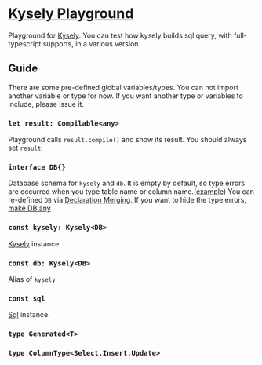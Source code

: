 # [Kysely Playground](https://wirekang.github.io/kysely-playground)

Playground for [Kysely](https://github.com/koskimas/kysely). You can test how kysely builds sql query, with full-typescript supports, in a various version.

## Guide

There are some pre-defined global variables/types. You can not import another variable or type for now. If you want another type or variables to include, please issue it.

### ```let result: Compilable<any>```

Playground calls `result.compile()` and show its result. You should always set `result`.

### ```interface DB{}```

Database schema for `kysely` and `db`.
It is empty by default, so type errors are occurred when you type table name or column name.([example](https://wirekang.github.io/kysely-playground/#eyJkaWFsZWN0IjoibXlzcWwiLCJ0cyI6InJlc3VsdCA9IGt5c2VseS5zZWxlY3RGcm9tKFwiVGFibGVcIikuc2VsZWN0KFtcImMxXCIsIFwiYzJcIl0pXG4ifQ==))
You can re-defined `DB` via [Declaration Merging](https://www.typescriptlang.org/docs/handbook/declaration-merging.html).
If you want to hide the type errors, [make DB any](https://wirekang.github.io/kysely-playground/#eyJkaWFsZWN0IjoibXlzcWwiLCJ0cyI6ImludGVyZmFjZSBEQiB7XG4gIFt4OiBzdHJpbmddOiBhbnlcbn1cblxucmVzdWx0ID0ga3lzZWx5XG4gIC5zZWxlY3RGcm9tKFwicGVyc29uXCIpXG4gIC5zZWxlY3QoW1wiZmlyc3RfbmFtZVwiLCBcImxhc3RfbmFtZVwiXSlcbiAgLndoZXJlKFwiaWRcIiwgXCI+XCIsIDIzNClcbiJ9)

### ```const kysely: Kysely<DB>```

[Kysely](https://koskimas.github.io/kysely/classes/Kysely.html) instance.

### ```const db: Kysely<DB>```

Alias of `kysely`



### ```const sql```
  [Sql](https://kysely-org.github.io/kysely/interfaces/Sql.html) instance.

### ```type Generated<T>```
### ```type ColumnType<Select,Insert,Update>```
